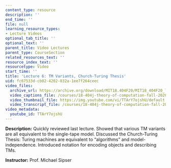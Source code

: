 ```yaml
---
content_type: resource
description: ''
end_time: ''
file: null
learning_resource_types:
- Lecture Videos
optional_tab_title: ''
optional_text: ''
parent_title: Video Lectures
parent_type: CourseSection
related_resources_text: ''
resource_index_text: ''
resourcetype: Video
start_time: ''
title: 'Lecture 6: TM Variants, Church-Turing Thesis'
uid: fc67533d-cb02-4202-832a-1ee7f264ceec
video_files:
  archive_url: https://archive.org/download/MIT18.404F20/MIT18_404F20_lec06_300k.mp4
  video_captions_file: /courses/18-404j-theory-of-computation-fall-2020/9cbb3888eb005aa48f76bd6df1598e51_TTArY7ojshU.vtt
  video_thumbnail_file: https://img.youtube.com/vi/TTArY7ojshU/default.jpg
  video_transcript_file: /courses/18-404j-theory-of-computation-fall-2020/9ec3c6d48876f589a7a2e2526573a841_TTArY7ojshU.pdf
video_metadata:
  youtube_id: TTArY7ojshU
---
```


**Description:** Quickly reviewed last lecture. Showed that various TM variants are all equivalent to the single-tape model. Discussed the Church-Turing Thesis: Turing machines are equivalent to “algorithms” and model-independence. Introduced notation for encoding objects and describing TMs.

**Instructor:** Prof. Michael Sipser